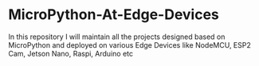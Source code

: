 # MicroPython-At-Edge-Devices
In this repository I will maintain all the projects designed based on MicroPython and deployed on various Edge Devices like NodeMCU, ESP2 Cam, Jetson Nano, Raspi, Arduino etc
